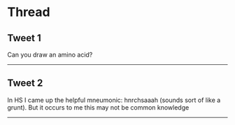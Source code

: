 # Thread

## Tweet 1

Can you draw an amino acid?

---

## Tweet 2

In HS I came up the helpful mneumonic: hnrchsaaah (sounds sort of like a grunt). But it occurs to me this may not be common knowledge

---

